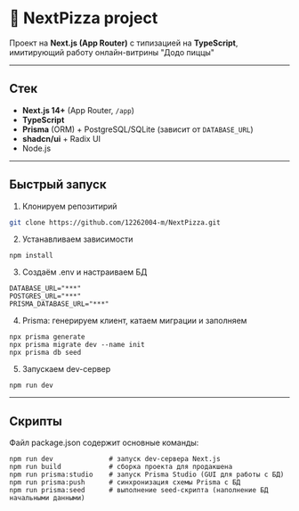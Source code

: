 # 🚀 NextPizza project
Проект на **Next.js (App Router)** с типизацией на **TypeScript**, имитирующий работу онлайн-витрины "Додо пиццы"

---

## Стек
- **Next.js 14+** (App Router, `/app`)
- **TypeScript**
- **Prisma** (ORM) + PostgreSQL/SQLite (зависит от `DATABASE_URL`)
- **shadcn/ui** + Radix UI
- Node.js

---

## Быстрый запуск
1. Клонируем репозитирий
```bash
git clone https://github.com/12262004-m/NextPizza.git
```
2. Устанавливаем зависимости
```
npm install
```
3. Создаём .env и настраиваем БД
```
DATABASE_URL="***"
POSTGRES_URL="***"
PRISMA_DATABASE_URL="***"
```
4. Prisma: генерируем клиент, катаем миграции и заполняем
```
npx prisma generate
npx prisma migrate dev --name init
npx prisma db seed
```
5. Запускаем dev-сервер
```
npm run dev
```

---

## Скрипты
Файл package.json содержит основные команды:
```
npm run dev              # запуск dev-сервера Next.js
npm run build            # сборка проекта для продакшена
npm run prisma:studio    # запуск Prisma Studio (GUI для работы с БД)
npm run prisma:push      # синхронизация схемы Prisma с БД
npm run prisma:seed      # выполнение seed-скрипта (наполнение БД начальными данными)
```
